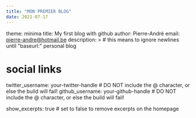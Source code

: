 ```yaml
---
title: "MON PREMIER BLOG"
date: 2021-07-17
---
```

theme: minima
title: My first blog with github
author: Pierre-André
email: pierre-andre@hotmail.be
description: > # this means to ignore newlines until "baseurl:"
  personal blog
# social links
twitter_username: your-twitter-handle # DO NOT include the @ character, or else the build will fail!
github_username:  your-github-handle # DO NOT include the @ character, or else the build will fail!

show_excerpts: true # set to false to remove excerpts on the homepage
